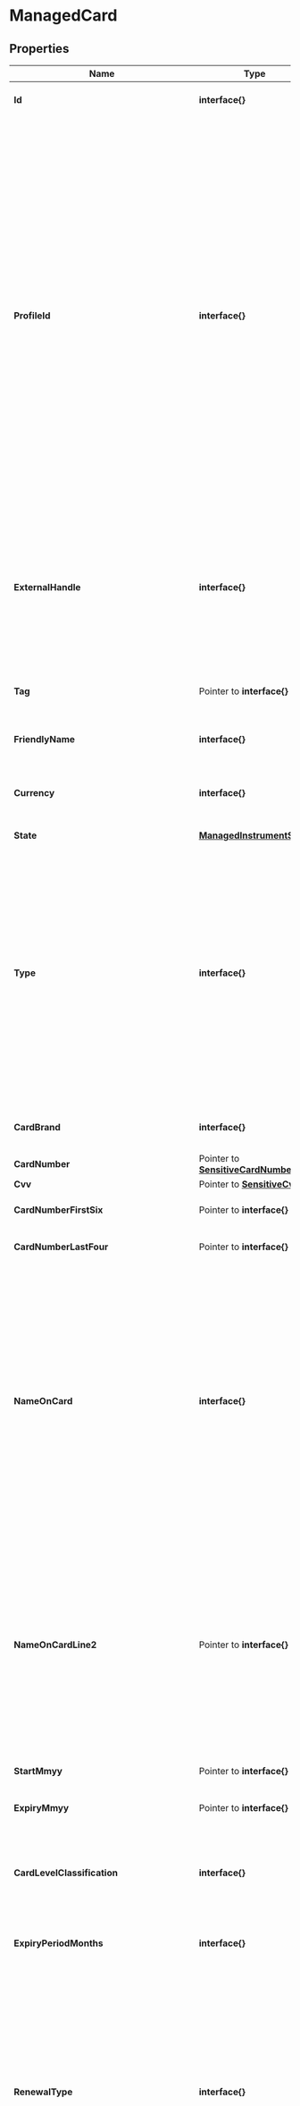# ManagedCard

## Properties

Name | Type | Description | Notes
------------ | ------------- | ------------- | -------------
**Id** | **interface{}** | The unique identifier of the card. | 
**ProfileId** | **interface{}** | The profile Id which a specific identity, instrument or transaction type is linked to.  Profiles contain configuration and determine behavioral aspects of the newly created transaction, for example, fees that may apply.  You can have one or more profiles linked to your application, and these can be used to drive different behaviors according to your product&#39;s needs.  Profile Ids can be found in the Multi Portal, in the API Credentials page.  | 
**ExternalHandle** | **interface{}** | A uniquely generated code used to identify a card.  This code is to be used instead of the sensitive card number in order to refer to a card when opening a support ticket.  | 
**Tag** | Pointer to **interface{}** | The tag field is a custom field that can be used to search and filter. | [optional] 
**FriendlyName** | **interface{}** | The friendly name given to the card. | 
**Currency** | **interface{}** | The currency expressed in ISO-4217 code. Example: GBP, EUR, USD. | 
**State** | [**ManagedInstrumentState**](ManagedInstrumentState.md) |  | 
**Type** | **interface{}** | The type of card:   - VIRTUAL: Not a printed or embedded card. The card can be used online or added to digital wallets.   - PHYSICAL: A physical card that can be printed and shipped to your customers or embedded in a Wearable device. It can be used at physical terminals.  | 
**CardBrand** | **interface{}** | The card scheme, or brand of the card. | 
**CardNumber** | Pointer to [**SensitiveCardNumber**](SensitiveCardNumber.md) |  | [optional] 
**Cvv** | Pointer to [**SensitiveCvv**](SensitiveCvv.md) |  | [optional] 
**CardNumberFirstSix** | Pointer to **interface{}** | The first six digits of the card number. | [optional] 
**CardNumberLastFour** | Pointer to **interface{}** | The last four digits of the card number. | [optional] 
**NameOnCard** | **interface{}** | The card holder’s name for the card. This may be verified by merchants when the card is used online. For Physical cards, this field will be printed on the card. The maximum characters allowed will depend on the design chosen and will be provided to you by Weavr when setting up your plastic cards. | 
**NameOnCardLine2** | Pointer to **interface{}** | Line 2 of the &#39;name on card&#39; field. For Physical cards, this field will be printed on the card. The maximum characters allowed will depend on the design chosen and will be provided to you by Weavr when setting up your plastic cards. | [optional] 
**StartMmyy** | Pointer to **interface{}** | The start date of this card, in MMYY format. | [optional] 
**ExpiryMmyy** | Pointer to **interface{}** | The end date of this card, in MMYY format. | [optional] 
**CardLevelClassification** | **interface{}** | The card classification determines whether the card is from Consumer or Corporate BINs. | 
**ExpiryPeriodMonths** | **interface{}** | The validity timeframe of the card, in months. | 
**RenewalType** | **interface{}** | Indicates how card will be handled once it is close to expiring.   - AUTO_RENEW: The card will be automatically renewed, keeping the same card number but with a new expiry date and CVV.   - NO_RENEW: Once the expiry date is reached, the card is destroyed.  | 
**CreationTimestamp** | **interface{}** | The timestamp when the card was created, expressed in Epoch timestamp using millisecond precision. | 
**CardholderMobileNumber** | **interface{}** | The mobile number including country code of the card holder, needed for 3DS challenge. | 
**BillingAddress** | Pointer to [**Address**](Address.md) | The billing address set for the cardholder. This can be checked by the merchant during online purchases. | [optional] 
**PhysicalCardDetails** | Pointer to [**PhysicalCardDetails**](PhysicalCardDetails.md) |  | [optional] 
**DigitalWallets** | Pointer to [**DigitalWallets**](DigitalWallets.md) |  | [optional] 
**AuthForwardingDefaultTimeoutDecision** | Pointer to **interface{}** | Default decision for auth forwarding on timeout | [optional] 
**Mode** | **interface{}** | The mode with which this card was created:  - A prepaid mode card has its own balance and can have funds transferred to or from it. - A debit mode card does not have its own balance but will be able to spend funds belonging to its parent managed account, subject to a configurable spend limit.  | 

## Methods

### NewManagedCard

`func NewManagedCard(id interface{}, profileId interface{}, externalHandle interface{}, friendlyName interface{}, currency interface{}, state ManagedInstrumentState, type_ interface{}, cardBrand interface{}, nameOnCard interface{}, cardLevelClassification interface{}, expiryPeriodMonths interface{}, renewalType interface{}, creationTimestamp interface{}, cardholderMobileNumber interface{}, mode interface{}, ) *ManagedCard`

NewManagedCard instantiates a new ManagedCard object
This constructor will assign default values to properties that have it defined,
and makes sure properties required by API are set, but the set of arguments
will change when the set of required properties is changed

### NewManagedCardWithDefaults

`func NewManagedCardWithDefaults() *ManagedCard`

NewManagedCardWithDefaults instantiates a new ManagedCard object
This constructor will only assign default values to properties that have it defined,
but it doesn't guarantee that properties required by API are set

### GetId

`func (o *ManagedCard) GetId() interface{}`

GetId returns the Id field if non-nil, zero value otherwise.

### GetIdOk

`func (o *ManagedCard) GetIdOk() (*interface{}, bool)`

GetIdOk returns a tuple with the Id field if it's non-nil, zero value otherwise
and a boolean to check if the value has been set.

### SetId

`func (o *ManagedCard) SetId(v interface{})`

SetId sets Id field to given value.


### SetIdNil

`func (o *ManagedCard) SetIdNil(b bool)`

 SetIdNil sets the value for Id to be an explicit nil

### UnsetId
`func (o *ManagedCard) UnsetId()`

UnsetId ensures that no value is present for Id, not even an explicit nil
### GetProfileId

`func (o *ManagedCard) GetProfileId() interface{}`

GetProfileId returns the ProfileId field if non-nil, zero value otherwise.

### GetProfileIdOk

`func (o *ManagedCard) GetProfileIdOk() (*interface{}, bool)`

GetProfileIdOk returns a tuple with the ProfileId field if it's non-nil, zero value otherwise
and a boolean to check if the value has been set.

### SetProfileId

`func (o *ManagedCard) SetProfileId(v interface{})`

SetProfileId sets ProfileId field to given value.


### SetProfileIdNil

`func (o *ManagedCard) SetProfileIdNil(b bool)`

 SetProfileIdNil sets the value for ProfileId to be an explicit nil

### UnsetProfileId
`func (o *ManagedCard) UnsetProfileId()`

UnsetProfileId ensures that no value is present for ProfileId, not even an explicit nil
### GetExternalHandle

`func (o *ManagedCard) GetExternalHandle() interface{}`

GetExternalHandle returns the ExternalHandle field if non-nil, zero value otherwise.

### GetExternalHandleOk

`func (o *ManagedCard) GetExternalHandleOk() (*interface{}, bool)`

GetExternalHandleOk returns a tuple with the ExternalHandle field if it's non-nil, zero value otherwise
and a boolean to check if the value has been set.

### SetExternalHandle

`func (o *ManagedCard) SetExternalHandle(v interface{})`

SetExternalHandle sets ExternalHandle field to given value.


### SetExternalHandleNil

`func (o *ManagedCard) SetExternalHandleNil(b bool)`

 SetExternalHandleNil sets the value for ExternalHandle to be an explicit nil

### UnsetExternalHandle
`func (o *ManagedCard) UnsetExternalHandle()`

UnsetExternalHandle ensures that no value is present for ExternalHandle, not even an explicit nil
### GetTag

`func (o *ManagedCard) GetTag() interface{}`

GetTag returns the Tag field if non-nil, zero value otherwise.

### GetTagOk

`func (o *ManagedCard) GetTagOk() (*interface{}, bool)`

GetTagOk returns a tuple with the Tag field if it's non-nil, zero value otherwise
and a boolean to check if the value has been set.

### SetTag

`func (o *ManagedCard) SetTag(v interface{})`

SetTag sets Tag field to given value.

### HasTag

`func (o *ManagedCard) HasTag() bool`

HasTag returns a boolean if a field has been set.

### SetTagNil

`func (o *ManagedCard) SetTagNil(b bool)`

 SetTagNil sets the value for Tag to be an explicit nil

### UnsetTag
`func (o *ManagedCard) UnsetTag()`

UnsetTag ensures that no value is present for Tag, not even an explicit nil
### GetFriendlyName

`func (o *ManagedCard) GetFriendlyName() interface{}`

GetFriendlyName returns the FriendlyName field if non-nil, zero value otherwise.

### GetFriendlyNameOk

`func (o *ManagedCard) GetFriendlyNameOk() (*interface{}, bool)`

GetFriendlyNameOk returns a tuple with the FriendlyName field if it's non-nil, zero value otherwise
and a boolean to check if the value has been set.

### SetFriendlyName

`func (o *ManagedCard) SetFriendlyName(v interface{})`

SetFriendlyName sets FriendlyName field to given value.


### SetFriendlyNameNil

`func (o *ManagedCard) SetFriendlyNameNil(b bool)`

 SetFriendlyNameNil sets the value for FriendlyName to be an explicit nil

### UnsetFriendlyName
`func (o *ManagedCard) UnsetFriendlyName()`

UnsetFriendlyName ensures that no value is present for FriendlyName, not even an explicit nil
### GetCurrency

`func (o *ManagedCard) GetCurrency() interface{}`

GetCurrency returns the Currency field if non-nil, zero value otherwise.

### GetCurrencyOk

`func (o *ManagedCard) GetCurrencyOk() (*interface{}, bool)`

GetCurrencyOk returns a tuple with the Currency field if it's non-nil, zero value otherwise
and a boolean to check if the value has been set.

### SetCurrency

`func (o *ManagedCard) SetCurrency(v interface{})`

SetCurrency sets Currency field to given value.


### SetCurrencyNil

`func (o *ManagedCard) SetCurrencyNil(b bool)`

 SetCurrencyNil sets the value for Currency to be an explicit nil

### UnsetCurrency
`func (o *ManagedCard) UnsetCurrency()`

UnsetCurrency ensures that no value is present for Currency, not even an explicit nil
### GetState

`func (o *ManagedCard) GetState() ManagedInstrumentState`

GetState returns the State field if non-nil, zero value otherwise.

### GetStateOk

`func (o *ManagedCard) GetStateOk() (*ManagedInstrumentState, bool)`

GetStateOk returns a tuple with the State field if it's non-nil, zero value otherwise
and a boolean to check if the value has been set.

### SetState

`func (o *ManagedCard) SetState(v ManagedInstrumentState)`

SetState sets State field to given value.


### GetType

`func (o *ManagedCard) GetType() interface{}`

GetType returns the Type field if non-nil, zero value otherwise.

### GetTypeOk

`func (o *ManagedCard) GetTypeOk() (*interface{}, bool)`

GetTypeOk returns a tuple with the Type field if it's non-nil, zero value otherwise
and a boolean to check if the value has been set.

### SetType

`func (o *ManagedCard) SetType(v interface{})`

SetType sets Type field to given value.


### SetTypeNil

`func (o *ManagedCard) SetTypeNil(b bool)`

 SetTypeNil sets the value for Type to be an explicit nil

### UnsetType
`func (o *ManagedCard) UnsetType()`

UnsetType ensures that no value is present for Type, not even an explicit nil
### GetCardBrand

`func (o *ManagedCard) GetCardBrand() interface{}`

GetCardBrand returns the CardBrand field if non-nil, zero value otherwise.

### GetCardBrandOk

`func (o *ManagedCard) GetCardBrandOk() (*interface{}, bool)`

GetCardBrandOk returns a tuple with the CardBrand field if it's non-nil, zero value otherwise
and a boolean to check if the value has been set.

### SetCardBrand

`func (o *ManagedCard) SetCardBrand(v interface{})`

SetCardBrand sets CardBrand field to given value.


### SetCardBrandNil

`func (o *ManagedCard) SetCardBrandNil(b bool)`

 SetCardBrandNil sets the value for CardBrand to be an explicit nil

### UnsetCardBrand
`func (o *ManagedCard) UnsetCardBrand()`

UnsetCardBrand ensures that no value is present for CardBrand, not even an explicit nil
### GetCardNumber

`func (o *ManagedCard) GetCardNumber() SensitiveCardNumber`

GetCardNumber returns the CardNumber field if non-nil, zero value otherwise.

### GetCardNumberOk

`func (o *ManagedCard) GetCardNumberOk() (*SensitiveCardNumber, bool)`

GetCardNumberOk returns a tuple with the CardNumber field if it's non-nil, zero value otherwise
and a boolean to check if the value has been set.

### SetCardNumber

`func (o *ManagedCard) SetCardNumber(v SensitiveCardNumber)`

SetCardNumber sets CardNumber field to given value.

### HasCardNumber

`func (o *ManagedCard) HasCardNumber() bool`

HasCardNumber returns a boolean if a field has been set.

### GetCvv

`func (o *ManagedCard) GetCvv() SensitiveCvv`

GetCvv returns the Cvv field if non-nil, zero value otherwise.

### GetCvvOk

`func (o *ManagedCard) GetCvvOk() (*SensitiveCvv, bool)`

GetCvvOk returns a tuple with the Cvv field if it's non-nil, zero value otherwise
and a boolean to check if the value has been set.

### SetCvv

`func (o *ManagedCard) SetCvv(v SensitiveCvv)`

SetCvv sets Cvv field to given value.

### HasCvv

`func (o *ManagedCard) HasCvv() bool`

HasCvv returns a boolean if a field has been set.

### GetCardNumberFirstSix

`func (o *ManagedCard) GetCardNumberFirstSix() interface{}`

GetCardNumberFirstSix returns the CardNumberFirstSix field if non-nil, zero value otherwise.

### GetCardNumberFirstSixOk

`func (o *ManagedCard) GetCardNumberFirstSixOk() (*interface{}, bool)`

GetCardNumberFirstSixOk returns a tuple with the CardNumberFirstSix field if it's non-nil, zero value otherwise
and a boolean to check if the value has been set.

### SetCardNumberFirstSix

`func (o *ManagedCard) SetCardNumberFirstSix(v interface{})`

SetCardNumberFirstSix sets CardNumberFirstSix field to given value.

### HasCardNumberFirstSix

`func (o *ManagedCard) HasCardNumberFirstSix() bool`

HasCardNumberFirstSix returns a boolean if a field has been set.

### SetCardNumberFirstSixNil

`func (o *ManagedCard) SetCardNumberFirstSixNil(b bool)`

 SetCardNumberFirstSixNil sets the value for CardNumberFirstSix to be an explicit nil

### UnsetCardNumberFirstSix
`func (o *ManagedCard) UnsetCardNumberFirstSix()`

UnsetCardNumberFirstSix ensures that no value is present for CardNumberFirstSix, not even an explicit nil
### GetCardNumberLastFour

`func (o *ManagedCard) GetCardNumberLastFour() interface{}`

GetCardNumberLastFour returns the CardNumberLastFour field if non-nil, zero value otherwise.

### GetCardNumberLastFourOk

`func (o *ManagedCard) GetCardNumberLastFourOk() (*interface{}, bool)`

GetCardNumberLastFourOk returns a tuple with the CardNumberLastFour field if it's non-nil, zero value otherwise
and a boolean to check if the value has been set.

### SetCardNumberLastFour

`func (o *ManagedCard) SetCardNumberLastFour(v interface{})`

SetCardNumberLastFour sets CardNumberLastFour field to given value.

### HasCardNumberLastFour

`func (o *ManagedCard) HasCardNumberLastFour() bool`

HasCardNumberLastFour returns a boolean if a field has been set.

### SetCardNumberLastFourNil

`func (o *ManagedCard) SetCardNumberLastFourNil(b bool)`

 SetCardNumberLastFourNil sets the value for CardNumberLastFour to be an explicit nil

### UnsetCardNumberLastFour
`func (o *ManagedCard) UnsetCardNumberLastFour()`

UnsetCardNumberLastFour ensures that no value is present for CardNumberLastFour, not even an explicit nil
### GetNameOnCard

`func (o *ManagedCard) GetNameOnCard() interface{}`

GetNameOnCard returns the NameOnCard field if non-nil, zero value otherwise.

### GetNameOnCardOk

`func (o *ManagedCard) GetNameOnCardOk() (*interface{}, bool)`

GetNameOnCardOk returns a tuple with the NameOnCard field if it's non-nil, zero value otherwise
and a boolean to check if the value has been set.

### SetNameOnCard

`func (o *ManagedCard) SetNameOnCard(v interface{})`

SetNameOnCard sets NameOnCard field to given value.


### SetNameOnCardNil

`func (o *ManagedCard) SetNameOnCardNil(b bool)`

 SetNameOnCardNil sets the value for NameOnCard to be an explicit nil

### UnsetNameOnCard
`func (o *ManagedCard) UnsetNameOnCard()`

UnsetNameOnCard ensures that no value is present for NameOnCard, not even an explicit nil
### GetNameOnCardLine2

`func (o *ManagedCard) GetNameOnCardLine2() interface{}`

GetNameOnCardLine2 returns the NameOnCardLine2 field if non-nil, zero value otherwise.

### GetNameOnCardLine2Ok

`func (o *ManagedCard) GetNameOnCardLine2Ok() (*interface{}, bool)`

GetNameOnCardLine2Ok returns a tuple with the NameOnCardLine2 field if it's non-nil, zero value otherwise
and a boolean to check if the value has been set.

### SetNameOnCardLine2

`func (o *ManagedCard) SetNameOnCardLine2(v interface{})`

SetNameOnCardLine2 sets NameOnCardLine2 field to given value.

### HasNameOnCardLine2

`func (o *ManagedCard) HasNameOnCardLine2() bool`

HasNameOnCardLine2 returns a boolean if a field has been set.

### SetNameOnCardLine2Nil

`func (o *ManagedCard) SetNameOnCardLine2Nil(b bool)`

 SetNameOnCardLine2Nil sets the value for NameOnCardLine2 to be an explicit nil

### UnsetNameOnCardLine2
`func (o *ManagedCard) UnsetNameOnCardLine2()`

UnsetNameOnCardLine2 ensures that no value is present for NameOnCardLine2, not even an explicit nil
### GetStartMmyy

`func (o *ManagedCard) GetStartMmyy() interface{}`

GetStartMmyy returns the StartMmyy field if non-nil, zero value otherwise.

### GetStartMmyyOk

`func (o *ManagedCard) GetStartMmyyOk() (*interface{}, bool)`

GetStartMmyyOk returns a tuple with the StartMmyy field if it's non-nil, zero value otherwise
and a boolean to check if the value has been set.

### SetStartMmyy

`func (o *ManagedCard) SetStartMmyy(v interface{})`

SetStartMmyy sets StartMmyy field to given value.

### HasStartMmyy

`func (o *ManagedCard) HasStartMmyy() bool`

HasStartMmyy returns a boolean if a field has been set.

### SetStartMmyyNil

`func (o *ManagedCard) SetStartMmyyNil(b bool)`

 SetStartMmyyNil sets the value for StartMmyy to be an explicit nil

### UnsetStartMmyy
`func (o *ManagedCard) UnsetStartMmyy()`

UnsetStartMmyy ensures that no value is present for StartMmyy, not even an explicit nil
### GetExpiryMmyy

`func (o *ManagedCard) GetExpiryMmyy() interface{}`

GetExpiryMmyy returns the ExpiryMmyy field if non-nil, zero value otherwise.

### GetExpiryMmyyOk

`func (o *ManagedCard) GetExpiryMmyyOk() (*interface{}, bool)`

GetExpiryMmyyOk returns a tuple with the ExpiryMmyy field if it's non-nil, zero value otherwise
and a boolean to check if the value has been set.

### SetExpiryMmyy

`func (o *ManagedCard) SetExpiryMmyy(v interface{})`

SetExpiryMmyy sets ExpiryMmyy field to given value.

### HasExpiryMmyy

`func (o *ManagedCard) HasExpiryMmyy() bool`

HasExpiryMmyy returns a boolean if a field has been set.

### SetExpiryMmyyNil

`func (o *ManagedCard) SetExpiryMmyyNil(b bool)`

 SetExpiryMmyyNil sets the value for ExpiryMmyy to be an explicit nil

### UnsetExpiryMmyy
`func (o *ManagedCard) UnsetExpiryMmyy()`

UnsetExpiryMmyy ensures that no value is present for ExpiryMmyy, not even an explicit nil
### GetCardLevelClassification

`func (o *ManagedCard) GetCardLevelClassification() interface{}`

GetCardLevelClassification returns the CardLevelClassification field if non-nil, zero value otherwise.

### GetCardLevelClassificationOk

`func (o *ManagedCard) GetCardLevelClassificationOk() (*interface{}, bool)`

GetCardLevelClassificationOk returns a tuple with the CardLevelClassification field if it's non-nil, zero value otherwise
and a boolean to check if the value has been set.

### SetCardLevelClassification

`func (o *ManagedCard) SetCardLevelClassification(v interface{})`

SetCardLevelClassification sets CardLevelClassification field to given value.


### SetCardLevelClassificationNil

`func (o *ManagedCard) SetCardLevelClassificationNil(b bool)`

 SetCardLevelClassificationNil sets the value for CardLevelClassification to be an explicit nil

### UnsetCardLevelClassification
`func (o *ManagedCard) UnsetCardLevelClassification()`

UnsetCardLevelClassification ensures that no value is present for CardLevelClassification, not even an explicit nil
### GetExpiryPeriodMonths

`func (o *ManagedCard) GetExpiryPeriodMonths() interface{}`

GetExpiryPeriodMonths returns the ExpiryPeriodMonths field if non-nil, zero value otherwise.

### GetExpiryPeriodMonthsOk

`func (o *ManagedCard) GetExpiryPeriodMonthsOk() (*interface{}, bool)`

GetExpiryPeriodMonthsOk returns a tuple with the ExpiryPeriodMonths field if it's non-nil, zero value otherwise
and a boolean to check if the value has been set.

### SetExpiryPeriodMonths

`func (o *ManagedCard) SetExpiryPeriodMonths(v interface{})`

SetExpiryPeriodMonths sets ExpiryPeriodMonths field to given value.


### SetExpiryPeriodMonthsNil

`func (o *ManagedCard) SetExpiryPeriodMonthsNil(b bool)`

 SetExpiryPeriodMonthsNil sets the value for ExpiryPeriodMonths to be an explicit nil

### UnsetExpiryPeriodMonths
`func (o *ManagedCard) UnsetExpiryPeriodMonths()`

UnsetExpiryPeriodMonths ensures that no value is present for ExpiryPeriodMonths, not even an explicit nil
### GetRenewalType

`func (o *ManagedCard) GetRenewalType() interface{}`

GetRenewalType returns the RenewalType field if non-nil, zero value otherwise.

### GetRenewalTypeOk

`func (o *ManagedCard) GetRenewalTypeOk() (*interface{}, bool)`

GetRenewalTypeOk returns a tuple with the RenewalType field if it's non-nil, zero value otherwise
and a boolean to check if the value has been set.

### SetRenewalType

`func (o *ManagedCard) SetRenewalType(v interface{})`

SetRenewalType sets RenewalType field to given value.


### SetRenewalTypeNil

`func (o *ManagedCard) SetRenewalTypeNil(b bool)`

 SetRenewalTypeNil sets the value for RenewalType to be an explicit nil

### UnsetRenewalType
`func (o *ManagedCard) UnsetRenewalType()`

UnsetRenewalType ensures that no value is present for RenewalType, not even an explicit nil
### GetCreationTimestamp

`func (o *ManagedCard) GetCreationTimestamp() interface{}`

GetCreationTimestamp returns the CreationTimestamp field if non-nil, zero value otherwise.

### GetCreationTimestampOk

`func (o *ManagedCard) GetCreationTimestampOk() (*interface{}, bool)`

GetCreationTimestampOk returns a tuple with the CreationTimestamp field if it's non-nil, zero value otherwise
and a boolean to check if the value has been set.

### SetCreationTimestamp

`func (o *ManagedCard) SetCreationTimestamp(v interface{})`

SetCreationTimestamp sets CreationTimestamp field to given value.


### SetCreationTimestampNil

`func (o *ManagedCard) SetCreationTimestampNil(b bool)`

 SetCreationTimestampNil sets the value for CreationTimestamp to be an explicit nil

### UnsetCreationTimestamp
`func (o *ManagedCard) UnsetCreationTimestamp()`

UnsetCreationTimestamp ensures that no value is present for CreationTimestamp, not even an explicit nil
### GetCardholderMobileNumber

`func (o *ManagedCard) GetCardholderMobileNumber() interface{}`

GetCardholderMobileNumber returns the CardholderMobileNumber field if non-nil, zero value otherwise.

### GetCardholderMobileNumberOk

`func (o *ManagedCard) GetCardholderMobileNumberOk() (*interface{}, bool)`

GetCardholderMobileNumberOk returns a tuple with the CardholderMobileNumber field if it's non-nil, zero value otherwise
and a boolean to check if the value has been set.

### SetCardholderMobileNumber

`func (o *ManagedCard) SetCardholderMobileNumber(v interface{})`

SetCardholderMobileNumber sets CardholderMobileNumber field to given value.


### SetCardholderMobileNumberNil

`func (o *ManagedCard) SetCardholderMobileNumberNil(b bool)`

 SetCardholderMobileNumberNil sets the value for CardholderMobileNumber to be an explicit nil

### UnsetCardholderMobileNumber
`func (o *ManagedCard) UnsetCardholderMobileNumber()`

UnsetCardholderMobileNumber ensures that no value is present for CardholderMobileNumber, not even an explicit nil
### GetBillingAddress

`func (o *ManagedCard) GetBillingAddress() Address`

GetBillingAddress returns the BillingAddress field if non-nil, zero value otherwise.

### GetBillingAddressOk

`func (o *ManagedCard) GetBillingAddressOk() (*Address, bool)`

GetBillingAddressOk returns a tuple with the BillingAddress field if it's non-nil, zero value otherwise
and a boolean to check if the value has been set.

### SetBillingAddress

`func (o *ManagedCard) SetBillingAddress(v Address)`

SetBillingAddress sets BillingAddress field to given value.

### HasBillingAddress

`func (o *ManagedCard) HasBillingAddress() bool`

HasBillingAddress returns a boolean if a field has been set.

### GetPhysicalCardDetails

`func (o *ManagedCard) GetPhysicalCardDetails() PhysicalCardDetails`

GetPhysicalCardDetails returns the PhysicalCardDetails field if non-nil, zero value otherwise.

### GetPhysicalCardDetailsOk

`func (o *ManagedCard) GetPhysicalCardDetailsOk() (*PhysicalCardDetails, bool)`

GetPhysicalCardDetailsOk returns a tuple with the PhysicalCardDetails field if it's non-nil, zero value otherwise
and a boolean to check if the value has been set.

### SetPhysicalCardDetails

`func (o *ManagedCard) SetPhysicalCardDetails(v PhysicalCardDetails)`

SetPhysicalCardDetails sets PhysicalCardDetails field to given value.

### HasPhysicalCardDetails

`func (o *ManagedCard) HasPhysicalCardDetails() bool`

HasPhysicalCardDetails returns a boolean if a field has been set.

### GetDigitalWallets

`func (o *ManagedCard) GetDigitalWallets() DigitalWallets`

GetDigitalWallets returns the DigitalWallets field if non-nil, zero value otherwise.

### GetDigitalWalletsOk

`func (o *ManagedCard) GetDigitalWalletsOk() (*DigitalWallets, bool)`

GetDigitalWalletsOk returns a tuple with the DigitalWallets field if it's non-nil, zero value otherwise
and a boolean to check if the value has been set.

### SetDigitalWallets

`func (o *ManagedCard) SetDigitalWallets(v DigitalWallets)`

SetDigitalWallets sets DigitalWallets field to given value.

### HasDigitalWallets

`func (o *ManagedCard) HasDigitalWallets() bool`

HasDigitalWallets returns a boolean if a field has been set.

### GetAuthForwardingDefaultTimeoutDecision

`func (o *ManagedCard) GetAuthForwardingDefaultTimeoutDecision() interface{}`

GetAuthForwardingDefaultTimeoutDecision returns the AuthForwardingDefaultTimeoutDecision field if non-nil, zero value otherwise.

### GetAuthForwardingDefaultTimeoutDecisionOk

`func (o *ManagedCard) GetAuthForwardingDefaultTimeoutDecisionOk() (*interface{}, bool)`

GetAuthForwardingDefaultTimeoutDecisionOk returns a tuple with the AuthForwardingDefaultTimeoutDecision field if it's non-nil, zero value otherwise
and a boolean to check if the value has been set.

### SetAuthForwardingDefaultTimeoutDecision

`func (o *ManagedCard) SetAuthForwardingDefaultTimeoutDecision(v interface{})`

SetAuthForwardingDefaultTimeoutDecision sets AuthForwardingDefaultTimeoutDecision field to given value.

### HasAuthForwardingDefaultTimeoutDecision

`func (o *ManagedCard) HasAuthForwardingDefaultTimeoutDecision() bool`

HasAuthForwardingDefaultTimeoutDecision returns a boolean if a field has been set.

### SetAuthForwardingDefaultTimeoutDecisionNil

`func (o *ManagedCard) SetAuthForwardingDefaultTimeoutDecisionNil(b bool)`

 SetAuthForwardingDefaultTimeoutDecisionNil sets the value for AuthForwardingDefaultTimeoutDecision to be an explicit nil

### UnsetAuthForwardingDefaultTimeoutDecision
`func (o *ManagedCard) UnsetAuthForwardingDefaultTimeoutDecision()`

UnsetAuthForwardingDefaultTimeoutDecision ensures that no value is present for AuthForwardingDefaultTimeoutDecision, not even an explicit nil
### GetMode

`func (o *ManagedCard) GetMode() interface{}`

GetMode returns the Mode field if non-nil, zero value otherwise.

### GetModeOk

`func (o *ManagedCard) GetModeOk() (*interface{}, bool)`

GetModeOk returns a tuple with the Mode field if it's non-nil, zero value otherwise
and a boolean to check if the value has been set.

### SetMode

`func (o *ManagedCard) SetMode(v interface{})`

SetMode sets Mode field to given value.


### SetModeNil

`func (o *ManagedCard) SetModeNil(b bool)`

 SetModeNil sets the value for Mode to be an explicit nil

### UnsetMode
`func (o *ManagedCard) UnsetMode()`

UnsetMode ensures that no value is present for Mode, not even an explicit nil

[[Back to Model list]](../README.md#documentation-for-models) [[Back to API list]](../README.md#documentation-for-api-endpoints) [[Back to README]](../README.md)


